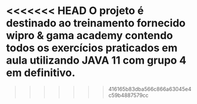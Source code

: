 <<<<<<< HEAD
O projeto é destinado ao treinamento fornecido wipro & gama academy contendo todos os exercícios praticados em aula utilizando JAVA 11 com grupo 4 em definitivo. 
=======
>>>>>>> 416165b83dba566c866a63045e4c59b4887579cc

